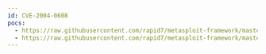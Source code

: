 ```yaml
---
id: CVE-2004-0608
pocs:
  - https://raw.githubusercontent.com/rapid7/metasploit-framework/master/modules/exploits/linux/games/ut2004_secure.rb
  - https://raw.githubusercontent.com/rapid7/metasploit-framework/master/modules/exploits/windows/games/ut2004_secure.rb
---
```

